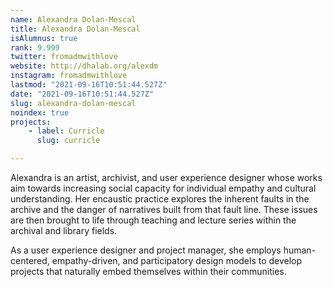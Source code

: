 ```yaml
---
name: Alexandra Dolan-Mescal
title: Alexandra Dolan-Mescal
isAlumnus: true
rank: 9.999
twitter: fromadmwithlove
website: http://dhalab.org/alexdm
instagram: fromadmwithlove
lastmod: "2021-09-16T10:51:44.527Z"
date: "2021-09-16T10:51:44.527Z"
slug: alexandra-dolan-mescal
noindex: true
projects:
    - label: Curricle
      slug: curricle

---
```

Alexandra is an artist, archivist, and user experience designer whose works
aim towards increasing social capacity for individual empathy and cultural understanding. Her encaustic practice explores the inherent faults in the archive and the danger of narratives built from that fault line. These issues are then brought to life through teaching and lecture series within the archival and library fields.

As a user experience designer and project manager, she employs human-centered, empathy-driven, and participatory design models to develop projects that naturally embed themselves within their communities.